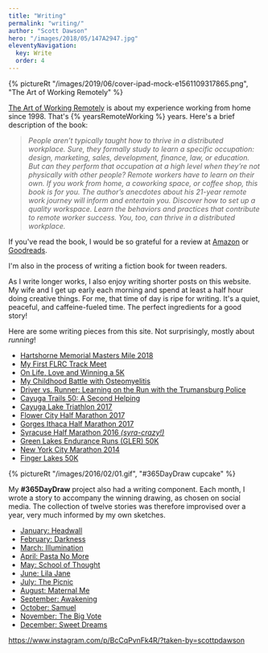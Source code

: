 ```yaml
---
title: "Writing"
permalink: "writing/"
author: "Scott Dawson"
hero: "/images/2018/05/147A2947.jpg"
eleventyNavigation:
  key: Write
  order: 4
---
```


{% pictureRt "/images/2019/06/cover-ipad-mock-e1561109317865.png", "The Art of Working Remotely" %}

[The Art of Working Remotely](https://artofworkingremotely.com/book/) is about my experience working from home since 1998. That's {% yearsRemoteWorking %} years. Here's a brief description of the book:

> _People aren’t typically taught how to thrive in a distributed workplace. Sure, they formally study to learn a specific occupation: design, marketing, sales, development, finance, law, or education. But can they perform that occupation at a high level when they’re not physically with other people? Remote workers have to learn on their own. If you work from home, a coworking space, or coffee shop, this book is for you. The author’s anecdotes about his 21-year remote work journey will inform and entertain you. Discover how to set up a quality workspace. Learn the behaviors and practices that contribute to remote worker success. You, too, can thrive in a distributed workplace._

If you've read the book, I would be so grateful for a review at [Amazon](https://www.amazon.com/dp/1733991301) or [Goodreads](https://www.goodreads.com/book/show/46848606-the-art-of-working-remotely).

I'm also in the process of writing a fiction book for tween readers.

As I write longer works, I also enjoy writing shorter posts on this website. My wife and I get up early each morning and spend at least a half hour doing creative things. For me, that time of day is ripe for writing. It's a quiet, peaceful, and caffeine-fueled time. The perfect ingredients for a good story!

Here are some writing pieces from this site. Not surprisingly, mostly about _running_!

- [Hartshorne Memorial Masters Mile 2018](/hartshorne-memorial-masters-mile-2018/)
- [My First FLRC Track Meet](/first-flrc-track-meet/)
- [On Life, Love and Winning a 5K](/life-love-winning-chris-bond-5k/)
- [My Childhood Battle with Osteomyelitis](/my-childhood-battle-with-osteomyelitis/)
- [Driver vs. Runner: Learning on the Run with the Trumansburg Police](/driver-vs-runner-learning-on-the-run-with-the-trumansburg-police/)
- [Cayuga Trails 50: A Second Helping](/cayuga-trails-50-2017/)
- [Cayuga Lake Triathlon 2017](/cayuga-lake-triathlon-2017/)
- [Flower City Half Marathon 2017](/flower-city-half-marathon-2017/)
- [Gorges Ithaca Half Marathon 2017](/gorges-ithaca-half-marathon-2017/)
- [Syracuse Half Marathon 2016 _(syra-crazy!)_](/syracuse-half-marathon-2016/)
- [Green Lakes Endurance Runs (GLER) 50K](/green-lakes-endurance-runs-gler-50k-2017/)
- [New York City Marathon 2014](/new-york-city-marathon/)
- [Finger Lakes 50K](/finger-lakes-50k/)

{% pictureRt "/images/2016/02/01.gif", "#365DayDraw cupcake" %}
  
My **#365DayDraw** project also had a writing component. Each month, I wrote a story to accompany the winning drawing, as chosen on social media. The collection of twelve stories was therefore improvised over a year, very much informed by my own sketches.

- [January: Headwall](https://365daydraw.netlify.app/1/story)
- [February: Darkness](https://365daydraw.netlify.app/2/story)
- [March: Illumination](https://365daydraw.netlify.app/3/story)
- [April: Pasta No More](https://365daydraw.netlify.app/4/story)
- [May: School of Thought](https://365daydraw.netlify.app/5/story)
- [June: Lila Jane](https://365daydraw.netlify.app/6/story)
- [July: The Picnic](https://365daydraw.netlify.app/7/story)
- [August: Maternal Me](https://365daydraw.netlify.app/8/story)
- [September: Awakening](https://365daydraw.netlify.app/9/story)
- [October: Samuel](https://365daydraw.netlify.app/10/story)
- [November: The Big Vote](https://365daydraw.netlify.app/11/story)
- [December: Sweet Dreams](https://365daydraw.netlify.app/12/story)

https://www.instagram.com/p/BcCqPvnFk4R/?taken-by=scottpdawson